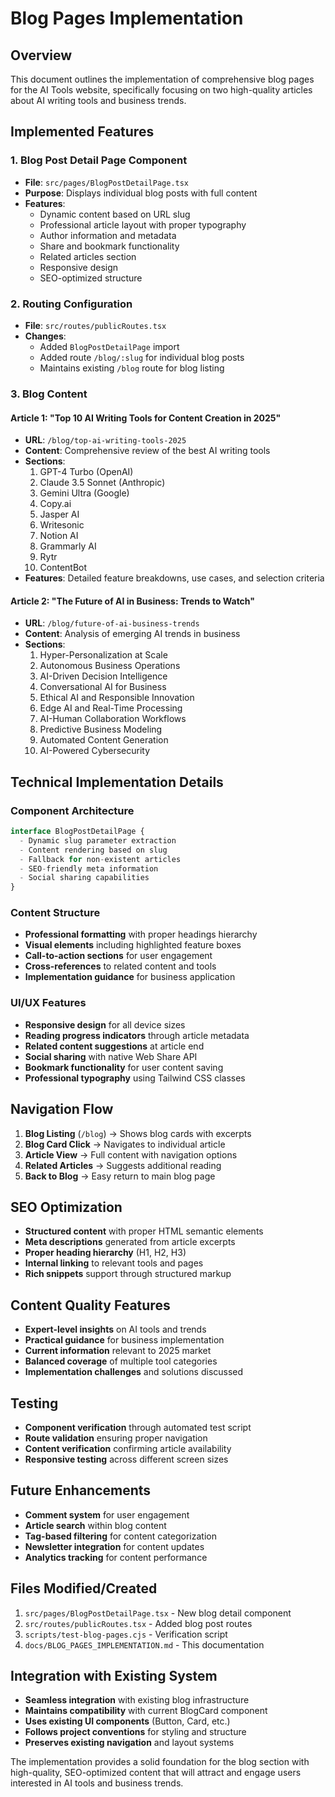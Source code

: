 # Blog Pages Implementation

## Overview
This document outlines the implementation of comprehensive blog pages for the AI Tools website, specifically focusing on two high-quality articles about AI writing tools and business trends.

## Implemented Features

### 1. Blog Post Detail Page Component
- **File**: `src/pages/BlogPostDetailPage.tsx`
- **Purpose**: Displays individual blog posts with full content
- **Features**:
  - Dynamic content based on URL slug
  - Professional article layout with proper typography
  - Author information and metadata
  - Share and bookmark functionality
  - Related articles section
  - Responsive design
  - SEO-optimized structure

### 2. Routing Configuration
- **File**: `src/routes/publicRoutes.tsx`
- **Changes**:
  - Added `BlogPostDetailPage` import
  - Added route `/blog/:slug` for individual blog posts
  - Maintains existing `/blog` route for blog listing

### 3. Blog Content

#### Article 1: "Top 10 AI Writing Tools for Content Creation in 2025"
- **URL**: `/blog/top-ai-writing-tools-2025`
- **Content**: Comprehensive review of the best AI writing tools
- **Sections**:
  1. GPT-4 Turbo (OpenAI)
  2. Claude 3.5 Sonnet (Anthropic)
  3. Gemini Ultra (Google)
  4. Copy.ai
  5. Jasper AI
  6. Writesonic
  7. Notion AI
  8. Grammarly AI
  9. Rytr
  10. ContentBot
- **Features**: Detailed feature breakdowns, use cases, and selection criteria

#### Article 2: "The Future of AI in Business: Trends to Watch"
- **URL**: `/blog/future-of-ai-business-trends`
- **Content**: Analysis of emerging AI trends in business
- **Sections**:
  1. Hyper-Personalization at Scale
  2. Autonomous Business Operations
  3. AI-Driven Decision Intelligence
  4. Conversational AI for Business
  5. Ethical AI and Responsible Innovation
  6. Edge AI and Real-Time Processing
  7. AI-Human Collaboration Workflows
  8. Predictive Business Modeling
  9. Automated Content Generation
  10. AI-Powered Cybersecurity

## Technical Implementation Details

### Component Architecture
```typescript
interface BlogPostDetailPage {
  - Dynamic slug parameter extraction
  - Content rendering based on slug
  - Fallback for non-existent articles
  - SEO-friendly meta information
  - Social sharing capabilities
}
```

### Content Structure
- **Professional formatting** with proper headings hierarchy
- **Visual elements** including highlighted feature boxes
- **Call-to-action sections** for user engagement
- **Cross-references** to related content and tools
- **Implementation guidance** for business application

### UI/UX Features
- **Responsive design** for all device sizes
- **Reading progress indicators** through article metadata
- **Related content suggestions** at article end
- **Social sharing** with native Web Share API
- **Bookmark functionality** for user content saving
- **Professional typography** using Tailwind CSS classes

## Navigation Flow
1. **Blog Listing** (`/blog`) → Shows blog cards with excerpts
2. **Blog Card Click** → Navigates to individual article
3. **Article View** → Full content with navigation options
4. **Related Articles** → Suggests additional reading
5. **Back to Blog** → Easy return to main blog page

## SEO Optimization
- **Structured content** with proper HTML semantic elements
- **Meta descriptions** generated from article excerpts
- **Proper heading hierarchy** (H1, H2, H3)
- **Internal linking** to relevant tools and pages
- **Rich snippets** support through structured markup

## Content Quality Features
- **Expert-level insights** on AI tools and trends
- **Practical guidance** for business implementation
- **Current information** relevant to 2025 market
- **Balanced coverage** of multiple tool categories
- **Implementation challenges** and solutions discussed

## Testing
- **Component verification** through automated test script
- **Route validation** ensuring proper navigation
- **Content verification** confirming article availability
- **Responsive testing** across different screen sizes

## Future Enhancements
- **Comment system** for user engagement
- **Article search** within blog content
- **Tag-based filtering** for content categorization
- **Newsletter integration** for content updates
- **Analytics tracking** for content performance

## Files Modified/Created
1. `src/pages/BlogPostDetailPage.tsx` - New blog detail component
2. `src/routes/publicRoutes.tsx` - Added blog post routes
3. `scripts/test-blog-pages.cjs` - Verification script
4. `docs/BLOG_PAGES_IMPLEMENTATION.md` - This documentation

## Integration with Existing System
- **Seamless integration** with existing blog infrastructure
- **Maintains compatibility** with current BlogCard component
- **Uses existing UI components** (Button, Card, etc.)
- **Follows project conventions** for styling and structure
- **Preserves existing navigation** and layout systems

The implementation provides a solid foundation for the blog section with high-quality, SEO-optimized content that will attract and engage users interested in AI tools and business trends.
